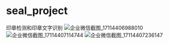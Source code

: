 # seal_project
印章检测和印章文字识别
![企业微信截图_17114406988010](https://github.com/Hi-goodboy/seal_project/assets/25628820/ef4674ad-b3ec-409a-8a42-67ae7e1a7d19)
![企业微信截图_17114407114744](https://github.com/Hi-goodboy/seal_project/assets/25628820/98d9aec4-b8a9-4498-a78f-bbac664c1f14)
![企业微信截图_17114407236147](https://github.com/Hi-goodboy/seal_project/assets/25628820/0b5a4ec5-d46a-482a-980f-6bec5fe8ee2d)
